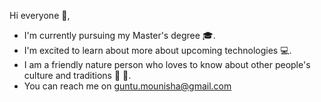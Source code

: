 Hi everyone :wave:,

* I'm currently pursuing my Master's degree :mortar_board:.
* I'm excited to learn about more about upcoming technologies :computer:.
* I am a friendly nature person who loves to know about other people's culture and traditions :sparkler: :cherry_blossom:. 
* You can reach me on guntu.mounisha@gmail.com
